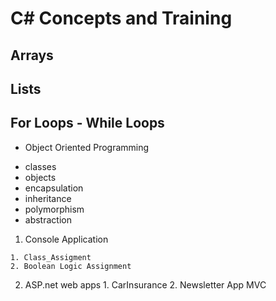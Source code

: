 # C# Concepts and Training

## Arrays
## Lists
## For Loops - While Loops
 * Object Oriented Programming
  + classes
  + objects
  + encapsulation
  + inheritance
  + polymorphism
  + abstraction

  1. Console Application

    1. Class_Assigment
    2. Boolean Logic Assignment

  2.  ASP.net web apps
     1. CarInsurance
     2. Newsletter App MVC




